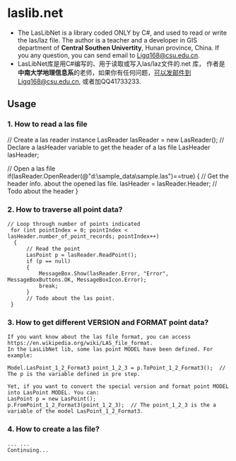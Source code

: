 # laslib.net
* The LasLibNet is a library coded ONLY by C#, and used to read or write the las/laz file.  The author is a teacher and a developer in GIS department of **Central Southen Univertity**, Hunan province, China. If you any question, you can send email to Ligq168@csu.edu.cn.
* LasLibNet库是用C#编写的、用于读取或写入las/laz文件的.net 库， 作者是**中南大学地理信息系**的老师，如果你有任何问题，可以发邮件到Ligq168@csu.edu.cn, 或者加QQ41733233.

## Usage
### 1. How to read a las file
   // Create a las reader instance
   LasReader lasReader = new LasReader();
   // Declare a lasHeader variable to get the header of a las file
   LasHeader lasHeader;
   
   // Open a las file
   if(lasReader.OpenReader(@"d:\sample_data\sample.las")==true)
   {
      // Get the header info. about the opened las file.
      lasHeader = lasReader.Header;
      // Todo about the header
   }
   
### 2. How to traverse all point data?
    // Loop through number of points indicated
     for (int pointIndex = 0; pointIndex < lasHeader.number_of_point_records; pointIndex++)
      {
          // Read the point
          LasPoint p = lasReader.ReadPoint();
          if (p == null)
          {
              MessageBox.Show(lasReader.Error, "Error", MessageBoxButtons.OK, MessageBoxIcon.Error);
              break;
          }
          // Todo about the las point.
     }
     
### 3. How to get different VERSION and FORMAT point data?
    If you want know about the las file format, you can access https://en.wikipedia.org/wiki/LAS_file_format.
    In the LasLibNet lib, some las point MODEL have been defined. For example:
    
    Model.LasPoint_1_2_Format3 point_1_2_3 = p.ToPoint_1_2_Format3();  // The p is the variable defined in pre step.
    
    Yet, if you want to convert the special version and format point MODEL into LasPoint MODEL. You can:
    LasPoint p = new LasPoint();
    p.FromPoint_1_2_Format3(point_1_2_3);  // The point_1_2_3 is the a variable of the model LasPoint_1_2_Format3.
    
### 4. How to create a las file?
    ... ...
    Continuing...
                
   
